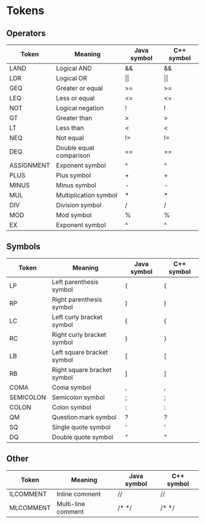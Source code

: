 # Tokens

## Operators

| Token       | Meaning                 	| Java symbol 	| C++ symbol 	|
|-----------  |-------------------------	|-------------	|------------	|
| LAND        | Logical AND             	| &&          	| &&         	|
| LOR         | Logical OR              	| \|\|        	| \|\|       	|
| GEQ         | Greater or equal        	| >=          	| >=         	|
| LEQ         | Less or equal           	| <=          	| <=         	|
| NOT         | Logical negation        	| !           	| !          	|
| GT          | Greater than            	| >           	| >          	|
| LT          | Less than               	| <           	| <          	|
| NEQ         | Not equal               	| !=          	| !=         	|
| DEQ         | Double equal comparison 	| ==          	| ==         	|
| ASSIGNMENT  | Exponent symbol         	| ^           	| ^          	|
| PLUS        | Plus symbol             	| +           	| +          	|
| MINUS       | Minus symbol            	| -           	| -          	|
| MUL         | Multiplication symbol   	| *           	| *          	|
| DIV         | Division symbol         	| /           	| /          	|
| MOD         | Mod symbol              	| %           	| %          	|
| EX          | Exponent symbol         	| ^           	| ^          	|


## Symbols

| Token       | Meaning                     	| Java symbol 	| C++ symbol 	|
|-----------	|-----------------------------	|-------------	|------------	|
| LP        	| Left parenthesis symbol     	| (           	| (          	|
| RP        	| Right parenthesis symbol    	| )           	| )          	|
| LC        	| Left curly bracket symbol   	| {           	| {          	|
| RC        	| Right curly bracket symbol  	| }           	| }          	|
| LB        	| Left square bracket symbol  	| [           	| [          	|
| RB        	| Right square bracket symbol 	| ]           	| ]          	|
| COMA      	| Coma symbol                 	| ,           	| ,          	|
| SEMICOLON 	| Semicolon symbol            	| ;           	| ;          	|
| COLON 	    | Colon symbol                 	| :           	| :         	|
| QM        	| Question mark symbol         	| ?           	| ?          	|
| SQ        	| Single quote symbol         	| '           	| '          	|
| DQ        	| Double quote symbol         	| "           	| "          	|


## Other

| Token     	| Meaning                     	| Java symbol 	| C++ symbol 	|
|-----------	|-----------------------------	|-------------	|------------	|
| ILCOMMENT 	| Inline comment              	| //          	| //         	|
| MLCOMMENT 	| Multi-line comment          	| /* */       	| /* */      	|
